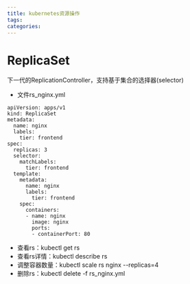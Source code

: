 ```yaml
---
title: kubernetes资源操作
tags:
categories:
---
```


# ReplicaSet
下一代的ReplicationController，支持基于集合的选择器(selector)

* 文件rs_nginx.yml
```
apiVersion: apps/v1
kind: ReplicaSet
metadata:
  name: nginx
  labels:
    tier: frontend
spec:
  replicas: 3
  selector:
    matchLabels:
      tier: frontend
  template:
    metadata:
      name: nginx
      labels:
        tier: frontend
    spec:
      containers:
      - name: nginx
        image: nginx
        ports:
        - containerPort: 80
```
* 查看rs：kubectl get rs
* 查看rs详情：kubectl describe rs
* 调整容器数量：kubectl scale rs nginx --replicas=4
* 删除rs：kubectl delete -f rs_nginx.yml
